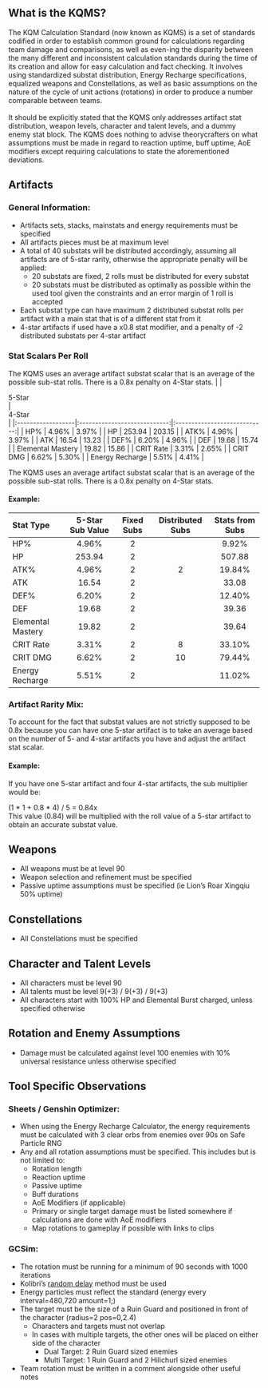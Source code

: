 ## What is the KQMS?
The KQM Calculation Standard (now known as KQMS) is a set of standards codified in order to establish common ground for calculations regarding team damage and comparisons, as well as even-ing the disparity between the many different and inconsistent calculation standards during the time of its creation and allow for easy calculation and fact checking. It involves using standardized substat distribution, Energy Recharge specifications, equalized weapons and Constellations, as well as basic assumptions on the nature of the cycle of unit actions (rotations) in order to produce a number comparable between teams.
<br></br>
It should be explicitly stated that the KQMS only addresses artifact stat distribution, weapon levels, character and talent levels, and a dummy enemy stat block. The KQMS does nothing to advise theorycrafters on what assumptions must be made in regard to reaction uptime, buff uptime, AoE modifiers except requiring calculations to state the aforementioned deviations.


## Artifacts
### General Information:
- Artifacts sets, stacks, mainstats and energy requirements must be specified
- All artifacts pieces must be at maximum level
- A total of 40 substats will be distributed accordingly, assuming all artifacts are of 5-star rarity, otherwise the appropriate penalty will be applied:
    - 20 substats are fixed, 2 rolls must be distributed for every substat
    - 20 substats must be distributed as optimally as possible within the used tool given the constraints and an error margin of 1 roll is accepted
- Each substat type can have maximum 2 distributed substat rolls per artifact with a main stat that is of a different stat from it
- 4-star artifacts if used have a x0.8 stat modifier, and a penalty of -2 distributed substats per 4-star artifact

### Stat Scalars Per Roll
The KQMS uses an average artifact substat scalar that is an average of the possible sub-stat rolls. There is a 0.8x penalty on 4-Star stats.
|                   | <div class="s5">5-Star</div> | <div class="s4">4-Star</div> |
|:------------------|:----------------------------:|:----------------------------:|
| HP%               |                        4.96% |                        3.97% |
| HP                |                       253.94 |                       203.15 |
| ATK%              |                        4.96% |                        3.97% |
| ATK               |                        16.54 |                        13.23 |
| DEF%              |                        6.20% |                        4.96% |
| DEF               |                        19.68 |                        15.74 |
| Elemental Mastery |                        19.82 |                        15.86 |
| CRIT Rate         |                        3.31% |                        2.65% |
| CRIT DMG          |                        6.62% |                        5.30% |
| Energy Recharge   |                        5.51% |                        4.41% |

The KQMS uses an average artifact substat scalar that is an average of the possible sub-stat rolls. There is a 0.8x penalty on 4-Star stats.

#### Example:
 **Stat Type**         | **<div class="s5">5-Star Sub Value</div>** | **Fixed Subs** | **Distributed Subs** | **Stats from Subs** 
|:---------------------|:-------------------------------------:|:--------------:|:--------------------:|:---------:
 HP%               | 4.96%                                 | 2              |                      | 9.92%     
 HP                | 253.94                                | 2              |                      | 507.88    
 ATK%              | 4.96%                                 | 2              | 2                    | 19.84%    
 ATK               | 16.54                                 | 2              |                      | 33.08     
 DEF%              | 6.20%                                 | 2              |                      | 12.40%    
 DEF               | 19.68                                 | 2              |                      | 39.36     
 Elemental Mastery | 19.82                                 | 2              |                      | 39.64     
 CRIT Rate         | 3.31%                                 | 2              | 8                    | 33.10%     
 CRIT DMG          | 6.62%                                 | 2              | 10                   | 79.44%    
 Energy Recharge   | 5.51%                                 | 2              |                      | 11.02%    

### Artifact Rarity Mix:
To account for the fact that substat values are not strictly supposed to be 0.8x because you can have one 5-star artifact is to take an average based on the number of 5- and 4-star artifacts you have and adjust the artifact stat scalar.

#### Example:
If you have one 5-star artifact and four 4-star artifacts, the sub multiplier would be:
<div class='boxed'>
(1 * 1 + 0.8 * 4) / 5 = 0.84x
</div>
This value (0.84) will be multiplied with the roll value of a 5-star artifact to obtain an accurate substat value.


## Weapons
- All weapons must be at level 90
- Weapon selection and refinement must be specified
- Passive uptime assumptions must be specified (ie Lion’s Roar Xingqiu 50% uptime)


## Constellations
- All Constellations must be specified


## Character and Talent Levels
- All characters must be level 90
- All talents must be level 9(+3) / 9(+3) / 9(+3)
- All characters start with 100% HP and Elemental Burst charged, unless specified otherwise


## Rotation and Enemy Assumptions
- Damage must be calculated against level 100 enemies with 10% universal resistance unless otherwise specified


## Tool Specific Observations
### Sheets / Genshin Optimizer:
- When using the Energy Recharge Calculator, the energy requirements must be calculated with 3 clear orbs from enemies over 90s on Safe Particle RNG
- Any and all rotation assumptions must be specified. This includes but is not limited to:
    - Rotation length
    - Reaction uptime
    - Passive uptime
    - Buff durations
    - AoE Modifiers (if applicable)
    - Primary or single target damage must be listed somewhere if calculations are done with AoE modifiers
    - Map rotations to gameplay if possible with links to clips

### GCSim:
- The rotation must be running for a minimum of 90 seconds with 1000 iterations
- Kolibri’s [random delay](https://gcsim.app/sh/cDKPNfm6w6Fg) method must be used
- Energy particles must reflect the standard (energy every interval=480,720 amount=1;)
- The target must be the size of a Ruin Guard and positioned in front of the character (radius=2 pos=0,2.4)
    - Characters and targets must not overlap
    - In cases with multiple targets, the other ones will be placed on either side of the character
        - Dual Target: 2 Ruin Guard sized enemies
        - Multi Target: 1 Ruin Guard and 2 Hilichurl sized enemies
- Team rotation must be written in a comment alongside other useful notes